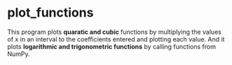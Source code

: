 # plot_functions

This program plots **quaratic and cubic** functions by multiplying the values of x in an interval to the coefficients entered and plotting each value. And it plots **logarithmic and trigonometric functions** by calling functions from NumPy.
